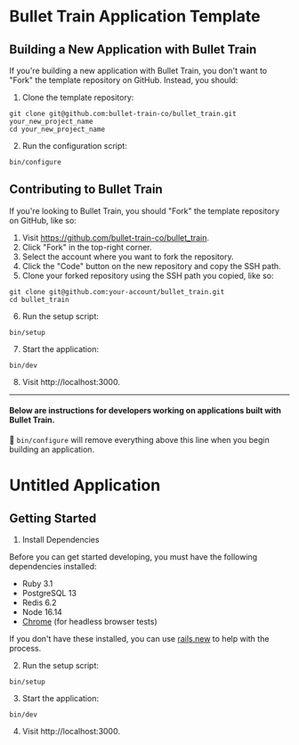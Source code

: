 # Bullet Train Application Template

## Building a New Application with Bullet Train
If you're building a new application with Bullet Train, you don't want to "Fork" the template repository on GitHub. Instead, you should:

1. Clone the template repository:

```
git clone git@github.com:bullet-train-co/bullet_train.git your_new_project_name
cd your_new_project_name
```

2. Run the configuration script:

```
bin/configure
```

## Contributing to Bullet Train
If you're looking to Bullet Train, you should "Fork" the template repository on GitHub, like so:

1. Visit https://github.com/bullet-train-co/bullet_train.
2. Click "Fork" in the top-right corner.
3. Select the account where you want to fork the repository.
4. Click the "Code" button on the new repository and copy the SSH path.
5. Clone your forked repository using the SSH path you copied, like so:

```
git clone git@github.com:your-account/bullet_train.git
cd bullet_train
```

6. Run the setup script:

```
bin/setup
```

7. Start the application:

```
bin/dev
```

8. Visit http://localhost:3000.

---

#### Below are instructions for developers working on applications built with Bullet Train.
🚅 `bin/configure` will remove everything above this line when you begin building an application.

# Untitled Application

## Getting Started

1. Install Dependencies

Before you can get started developing, you must have the following dependencies installed:

 - Ruby 3.1
 - PostgreSQL 13
 - Redis 6.2
 - Node 16.14
 - [Chrome](https://www.google.com/search?q=chrome) (for headless browser tests)

If you don't have these installed, you can use [rails.new](https://rails.new) to help with the process.

2. Run the setup script:

```
bin/setup
```

3. Start the application:

```
bin/dev
```

4. Visit http://localhost:3000.
